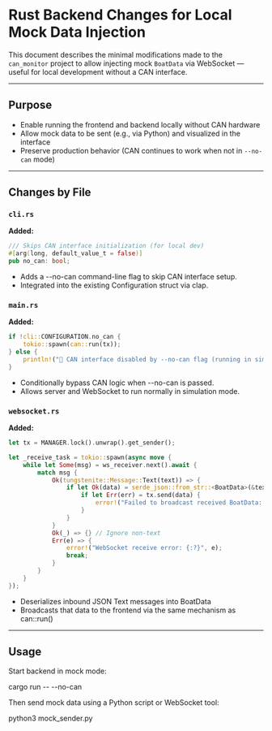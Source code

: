 # Rust Backend Changes for Local Mock Data Injection

This document describes the minimal modifications made to the `can_monitor` project to allow injecting mock `BoatData` via WebSocket — useful for local development without a CAN interface.

---

## Purpose

- Enable running the frontend and backend locally without CAN hardware
- Allow mock data to be sent (e.g., via Python) and visualized in the interface
- Preserve production behavior (CAN continues to work when not in `--no-can` mode)

---

## Changes by File

### `cli.rs`

**Added:**
```rust
/// Skips CAN interface initialization (for local dev)
#[arg(long, default_value_t = false)]
pub no_can: bool;
```
- Adds a --no-can command-line flag to skip CAN interface setup.
- Integrated into the existing Configuration struct via clap.

### `main.rs`
**Added:**
```rust
if !cli::CONFIGURATION.no_can {
    tokio::spawn(can::run(tx));
} else {
    println!("🚧 CAN interface disabled by --no-can flag (running in simulation mode)");
}
```
- Conditionally bypass CAN logic when --no-can is passed.
- Allows server and WebSocket to run normally in simulation mode.

### `websocket.rs`
**Added:**
```rust
let tx = MANAGER.lock().unwrap().get_sender();

let _receive_task = tokio::spawn(async move {
    while let Some(msg) = ws_receiver.next().await {
        match msg {
            Ok(tungstenite::Message::Text(text)) => {
                if let Ok(data) = serde_json::from_str::<BoatData>(&text) {
                    if let Err(err) = tx.send(data) {
                        error!("Failed to broadcast received BoatData: {err:?}");
                    }
                }
            }
            Ok(_) => {} // Ignore non-text
            Err(e) => {
                error!("WebSocket receive error: {:?}", e);
                break;
            }
        }
    }
});
```
- Deserializes inbound JSON Text messages into BoatData
- Broadcasts that data to the frontend via the same mechanism as can::run()

---
## Usage

Start backend in mock mode:

cargo run -- --no-can

Then send mock data using a Python script or WebSocket tool:

python3 mock_sender.py
